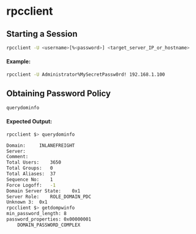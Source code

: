 # rpcclient

## **Starting a Session**

```bash
rpcclient -U <username>[%<password>] <target_server_IP_or_hostname>
```

#### Example:

```bash
rpcclient -U Administrator%MySecretPassw0rd! 192.168.1.100
```

## **Obtaining Password Policy**

```bash
querydominfo
```

#### Expected Output:

```bash
rpcclient $> querydominfo

Domain:		INLANEFREIGHT
Server:		
Comment:	
Total Users:	3650
Total Groups:	0
Total Aliases:	37
Sequence No:	1
Force Logoff:	-1
Domain Server State:	0x1
Server Role:	ROLE_DOMAIN_PDC
Unknown 3:	0x1
rpcclient $> getdompwinfo
min_password_length: 8
password_properties: 0x00000001
	DOMAIN_PASSWORD_COMPLEX
```
